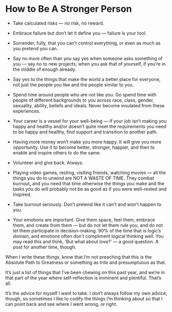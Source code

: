 

# How to Be A Stronger Person

 *  Take calculated risks — no risk, no reward.

 *  Embrace failure but don’t let it define you — failure is your tool.

 *  Surrender, fully, that you can’t control everything, or even as much as you pretend you can.

 *  Say no more often than you say yes when someone asks something of you — say no to new projects, when you
ask that of yourself, if you’re in the middle of enough already.

 *  Say yes to the things that make the world a better place for everyone, not just the people you like and
the people similar to you.

 *  Spend time around people who are not like you. Go spend time with people of different backgrounds to you
across race, class, gender, sexuality, ability, beliefs and ideals. Never become insulated from these
experiences.

 *  Your career is a vessel for your well-being — if your job isn’t making you happy and healthy and/or
doesn’t quite meet the requirements you need to be happy and healthy, find support and transition to another
path.

 *  Having more money won’t make you more happy. It will give you more opportunity. Use it to become better,
stronger, happier, and then to enable and inspire others to do the same.

 *  Volunteer and give back. Always.

 *  Playing video games, resting, visiting friends, watching movies — all the things you do to unwind are
NOT A WASTE OF TIME. They combat burnout, and you need that time otherwise the things you make and the tasks
you do will probably not be as good as if you were well-rested and inspired.

 *  Take burnout seriously. Don’t pretend like it can’t and won’t happen to you.

 *  Your emotions are important. Give them space, feel them, embrace them, and create from them — but do not
let them rule you, and do not let them participate in decision-making. 90% of the time that is logic’s
domain, and emotions often don’t compliment logical thinking well. You may read this and think, ‘But what
about love?’ — a good question. A post for another time, though.

When I write these things, know that I’m not preaching that this is the Absolute Path to Greatness or
something as trite and presumptuous as that.

It’s just a list of things that I’ve been chewing on this past year, and we’re in that part of the year
where self-reflection is imminent and plentiful. That’s all.

It’s the advice for myself I want to take. I don’t always follow my own advice, though, so sometimes I
like to codify the things I’m thinking about so that I can point back and see where I went wrong, or
right.